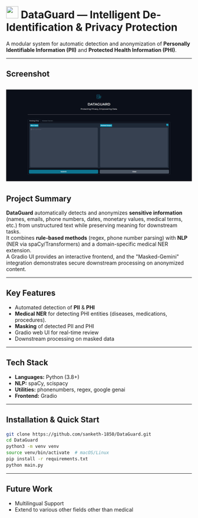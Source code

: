# <img src="https://cdn-icons-png.flaticon.com/512/6356/6356296.png" width="33" height="33" /> DataGuard — Intelligent De-Identification & Privacy Protection
A modular system for automatic detection and anonymization of **Personally Identifiable Information (PII)** and **Protected Health Information (PHI)**.

---
## Screenshot
![Screenshot](Images/Screenshot.png)
---
## Project Summary
**DataGuard** automatically detects and anonymizes **sensitive information** (names, emails, phone numbers, dates, monetary values, medical terms, etc.) from unstructured text while preserving meaning for downstream tasks.\
It combines **rule-based methods** (regex, phone number parsing) with **NLP** (NER via spaCy/Transformers) and a domain-specific medical NER extension.\
A Gradio UI provides an interactive frontend, and the "Masked-Gemini" integration demonstrates secure downstream processing on anonymized content.

---
## Key Features
- Automated detection of **PII** & **PHI**
- **Medical NER** for detecting PHI entities (diseases, medications, procedures).
- **Masking** of detected PII and PHI
- Gradio web UI for real-time review
- Downstream processing on masked data

---
## Tech Stack
- **Languages:** Python (3.8+)
- **NLP:** spaCy, scispacy
- **Utilities:** phonenumbers, regex, google genai
- **Frontend:** Gradio

---
## Installation & Quick Start
 ```bash
git clone https://github.com/sanketh-1850/DataGuard.git
cd DataGuard
python3 -m venv venv
source venv/bin/activate  # macOS/Linux
pip install -r requirements.txt
python main.py
 ```
 ---
 ## Future Work
 - Multilingual Support
 - Extend to various other fields other than medical